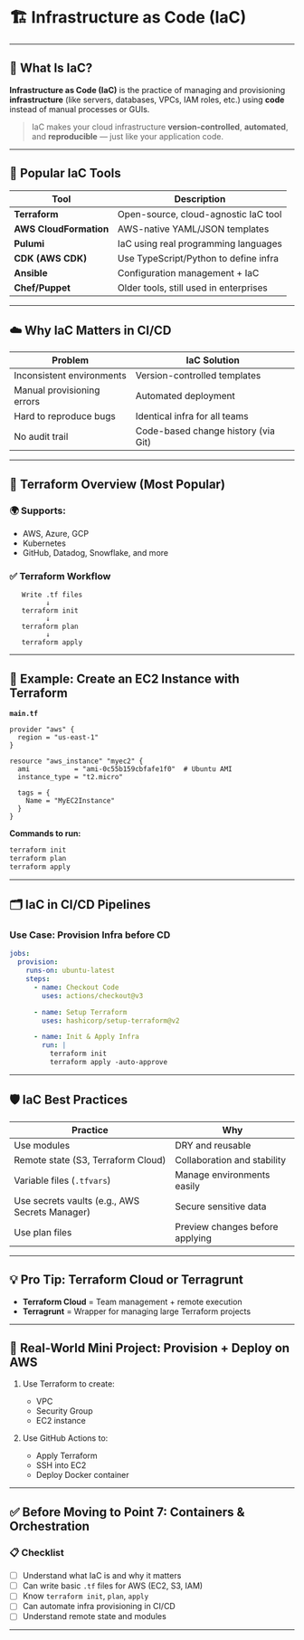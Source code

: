 
# 🏗️ **Infrastructure as Code (IaC)**

---

## 🧠 What Is IaC?

**Infrastructure as Code (IaC)** is the practice of managing and provisioning **infrastructure** (like servers, databases, VPCs, IAM roles, etc.) using **code** instead of manual processes or GUIs.

> IaC makes your cloud infrastructure **version-controlled**, **automated**, and **reproducible** — just like your application code.

---

## 🧰 Popular IaC Tools

| Tool                   | Description                            |
| ---------------------- | -------------------------------------- |
| **Terraform**          | Open-source, cloud-agnostic IaC tool   |
| **AWS CloudFormation** | AWS-native YAML/JSON templates         |
| **Pulumi**             | IaC using real programming languages   |
| **CDK (AWS CDK)**      | Use TypeScript/Python to define infra  |
| **Ansible**            | Configuration management + IaC         |
| **Chef/Puppet**        | Older tools, still used in enterprises |

---

## ☁️ Why IaC Matters in CI/CD

| Problem                    | IaC Solution                        |
| -------------------------- | ----------------------------------- |
| Inconsistent environments  | Version-controlled templates        |
| Manual provisioning errors | Automated deployment                |
| Hard to reproduce bugs     | Identical infra for all teams       |
| No audit trail             | Code-based change history (via Git) |

---

## 🧱 Terraform Overview (Most Popular)

### 🌍 Supports:

* AWS, Azure, GCP
* Kubernetes
* GitHub, Datadog, Snowflake, and more

### ✅ Terraform Workflow

```plaintext
   Write .tf files
         ↓
   terraform init
         ↓
   terraform plan
         ↓
   terraform apply
```

---

## 📁 Example: Create an EC2 Instance with Terraform

**`main.tf`**

```hcl
provider "aws" {
  region = "us-east-1"
}

resource "aws_instance" "myec2" {
  ami           = "ami-0c55b159cbfafe1f0"  # Ubuntu AMI
  instance_type = "t2.micro"

  tags = {
    Name = "MyEC2Instance"
  }
}
```

**Commands to run:**

```bash
terraform init
terraform plan
terraform apply
```

---

## 🗂️ IaC in CI/CD Pipelines

### Use Case: Provision Infra before CD

```yaml
jobs:
  provision:
    runs-on: ubuntu-latest
    steps:
      - name: Checkout Code
        uses: actions/checkout@v3

      - name: Setup Terraform
        uses: hashicorp/setup-terraform@v2

      - name: Init & Apply Infra
        run: |
          terraform init
          terraform apply -auto-approve
```

---

## 🛡️ IaC Best Practices

| Practice                                       | Why                             |
| ---------------------------------------------- | ------------------------------- |
| Use modules                                    | DRY and reusable                |
| Remote state (S3, Terraform Cloud)             | Collaboration and stability     |
| Variable files (`.tfvars`)                     | Manage environments easily      |
| Use secrets vaults (e.g., AWS Secrets Manager) | Secure sensitive data           |
| Use plan files                                 | Preview changes before applying |

---

## 💡 Pro Tip: Terraform Cloud or Terragrunt

* **Terraform Cloud** = Team management + remote execution
* **Terragrunt** = Wrapper for managing large Terraform projects

---

## 🧪 Real-World Mini Project: Provision + Deploy on AWS

1. Use Terraform to create:

   * VPC
   * Security Group
   * EC2 instance
2. Use GitHub Actions to:

   * Apply Terraform
   * SSH into EC2
   * Deploy Docker container

---

## ✅ Before Moving to Point 7: Containers & Orchestration

### 📋 Checklist

* [ ] Understand what IaC is and why it matters
* [ ] Can write basic `.tf` files for AWS (EC2, S3, IAM)
* [ ] Know `terraform init`, `plan`, `apply`
* [ ] Can automate infra provisioning in CI/CD
* [ ] Understand remote state and modules

---
